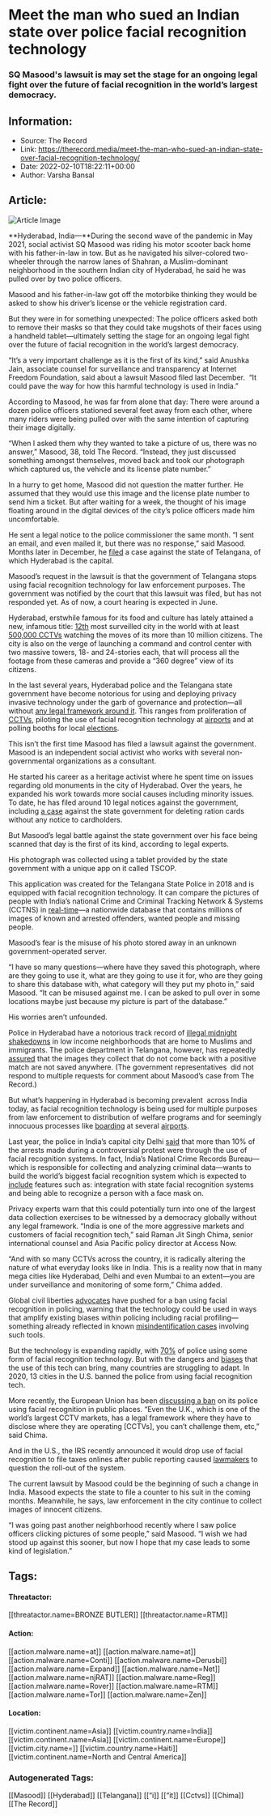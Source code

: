 # Meet the man who sued an Indian state over police facial recognition technology
### SQ Masood's lawsuit is may set the stage for an ongoing legal fight over the future of facial recognition in the world’s largest democracy. 

## Information:
+ Source: The Record
+ Link: https://therecord.media/meet-the-man-who-sued-an-indian-state-over-facial-recognition-technology/
+ Date: 2022-02-10T18:22:11+00:00
+ Author: Varsha Bansal


## Article:
![Article Image](https://therecord.media/wp-content/uploads/2022/02/MOSHED-2022-2-10-13-13-41-1.jpg)

**Hyderabad, India—**During the second wave of the pandemic in May 2021, social activist SQ Masood was riding his motor scooter back home with his father-in-law in tow. But as he navigated his silver-colored two-wheeler through the narrow lanes of Shahran, a Muslim-dominant neighborhood in the southern Indian city of Hyderabad, he said he was pulled over by two police officers. 


Masood and his father-in-law got off the motorbike thinking they would be asked to show his driver’s license or the vehicle registration card. 


But they were in for something unexpected: The police officers asked both to remove their masks so that they could take mugshots of their faces using a handheld tablet—ultimately setting the stage for an ongoing legal fight over the future of facial recognition in the world’s largest democracy. 


“It’s a very important challenge as it is the first of its kind,” said Anushka Jain, associate counsel for surveillance and transparency at Internet Freedom Foundation, said about a lawsuit Masood filed last December.  “It could pave the way for how this harmful technology is used in India.”


According to Masood, he was far from alone that day: There were around a dozen police officers stationed several feet away from each other, where many riders were being pulled over with the same intention of capturing their image digitally.  


“When I asked them why they wanted to take a picture of us, there was no answer,” Masood, 38, told The Record. “Instead, they just discussed something amongst themselves, moved back and took our photograph which captured us, the vehicle and its license plate number.”


In a hurry to get home, Masood did not question the matter further. He assumed that they would use this image and the license plate number to send him a ticket. But after waiting for a week, the thought of his image floating around in the digital devices of the city’s police officers made him uncomfortable. 


He sent a legal notice to the police commissioner the same month. “I sent an email, and even mailed it, but there was no response,” said Masood. Months later in December, he [filed](https://www.thehindu.com/news/cities/Hyderabad/plea-against-use-of-facial-recognition-technology/article38102346.ece) a case against the state of Telangana, of which Hyderabad is the capital.   
  
Masood’s request in the lawsuit is that the government of Telangana stops using facial recognition technology for law enforcement purposes. The government was notified by the court that this lawsuit was filed, but has not responded yet. As of now, a court hearing is expected in June. 


Hyderabad, erstwhile famous for its food and culture has lately attained a new, infamous title: [12th](https://www.comparitech.com/vpn-privacy/the-worlds-most-surveilled-cities/) most surveilled city in the world with at least [500,000 CCTVs](https://www.newindianexpress.com/cities/hyderabad/2020/oct/06/govt-to-double-number-of-cctv-cameras-in-hyderabad-2206296.html) watching the moves of its more than 10 million citizens. The city is also on the verge of launching a command and control center with two massive towers, 18- and 24-stories each, that will process all the footage from these cameras and provide a “360 degree” view of its citizens. 


In the last several years, Hyderabad police and the Telangana state government have become notorious for using and deploying privacy invasive technology under the garb of governance and protection—all without [any legal framework around it](https://vidhilegalpolicy.in/research/indian-law-enforcements-ongoing-usage-of-automated-facial-recognition-technology-ethical-risks-and-legal-challenges/). This ranges from proliferation of [CCTVs](https://www.telugu360.com/10-lakh-cctv-cameras-to-make-hyderabad-crime-free-ktr/), piloting the use of facial recognition technology at [airports](https://www.livemint.com/news/india/hyderabad-airport-launches-face-recognition-system-for-entry-on-pilot-basis-1562059587608.html) and at polling booths for local [elections](https://timesofindia.indiatimes.com/city/hyderabad/facial-recognition-tech-helps-cast-vote-within-minutes-a-hit-among-voters/articleshow/73531057.cms).  


This isn’t the first time Masood has filed a lawsuit against the government. Masood is an independent social activist who works with several non-governmental organizations as a consultant. 


He started his career as a heritage activist where he spent time on issues regarding old monuments in the city of Hyderabad. Over the years, he expanded his work towards more social causes including minority issues. To date, he has filed around 10 legal notices against the government, including [a case](https://mobile.twitter.com/sqmasood/status/1352153219376443392?lang=ca) against the state government for deleting ration cards without any notice to cardholders.


But Masood’s legal battle against the state government over his face being scanned that day is the first of its kind, according to legal experts. 


His photograph was collected using a tablet provided by the state government with a unique app on it called TSCOP. 


This application was created for the Telangana State Police in 2018 and is equipped with facial recognition technology. It can compare the pictures of people with India’s national Crime and Criminal Tracking Network & Systems (CCTNS) in [real-time](https://www.deccanherald.com/national/telangana-cops-can-now-recognize-an-offender-real-time-685316.html)—a nationwide database that contains millions of images of known and arrested offenders, wanted people and missing people.  


Masood’s fear is the misuse of his photo stored away in an unknown government-operated server. 


“I have so many questions—where have they saved this photograph, where are they going to use it, what are they going to use it for, who are they going to share this database with, what category will they put my photo in,” said Masood. “It can be misused against me. I can be asked to pull over in some locations maybe just because my picture is part of the database.” 


His worries aren’t unfounded. 


Police in Hyderabad have a notorious track record of [illegal midnight shakedowns](https://www.thequint.com/voices/opinion/hyderabad-police-using-military-techniques-for-policing-poor-localities) in low income neighborhoods that are home to Muslims and immigrants. The police department in Telangana, however, has repeatedly [assured](https://www.codastory.com/authoritarian-tech/indias-most-surveilled-city/) that the images they collect that do not come back with a positive match are not saved anywhere. (The government representatives  did not respond to multiple requests for comment about Masood’s case from The Record.)


But what’s happening in Hyderabad is becoming prevalent  across India today, as facial recognition technology is being used for multiple purposes from law enforcement to distribution of welfare programs and for seemingly innocuous processes like [boarding](https://www.passengerterminaltoday.com/news/airport/bangalore-international-extends-facial-recognition-passenger-processing.html) at several [airports](https://curlytales.com/government-plans-to-launch-facial-recognition-in-4-indian-airports-by-2022/). 


Last year, the police in India’s capital city Delhi [said](https://indianexpress.com/article/cities/delhi/delhi-riots-police-cctv-7196291/) that more than 10% of the arrests made during a controversial protest were through the use of facial recognition systems. In fact, India’s National Crime Records Bureau—which is responsible for collecting and analyzing criminal data—wants to build the world’s biggest facial recognition system which is expected to [include](https://www.medianama.com/2021/10/223-ncrb-facial-recognition-tender-2021/) features such as: integration with state facial recognition systems and being able to recognize a person with a face mask on.


Privacy experts warn that this could potentially turn into one of the largest data collection exercises to be witnessed by a democracy globally without any legal framework. “India is one of the more aggressive markets and customers of facial recognition tech,” said Raman Jit Singh Chima, senior international counsel and Asia Pacific policy director at Access Now. 


“And with so many CCTVs across the country, it is radically altering the nature of what everyday looks like in India. This is a reality now that in many mega cities like Hyderabad, Delhi and even Mumbai to an extent—you are under surveillance and monitoring of some form,” Chima added. 


Global civil liberties [advocates](https://www.amnesty.org/en/latest/news/2021/01/ban-dangerous-facial-recognition-technology-that-amplifies-racist-policing/) have pushed for a ban using facial recognition in policing, warning that the technology could be used in ways that amplify existing biases within policing including racial profiling—something already reflected in known [misindentification cases](https://www.nytimes.com/2020/06/24/technology/facial-recognition-arrest.html) involving such tools. 


But the technology is expanding rapidly, with [70%](https://www.comparitech.com/blog/vpn-privacy/facial-recognition-statistics/) of police using some form of facial recognition technology. But with the dangers and [biases](https://news.mit.edu/2018/study-finds-gender-skin-type-bias-artificial-intelligence-systems-0212) that the use of this tech can bring, many countries are struggling to adapt. In 2020, 13 cities in the U.S. banned the police from using facial recognition tech. 


More recently, the European Union has been [discussing a ban](https://www.politico.eu/article/european-parliament-ban-facial-recognition-brussels/) on its police using facial recognition in public places. “Even the U.K., which is one of the world’s largest CCTV markets, has a legal framework where they have to disclose where they are operating [CCTVs], you can’t challenge them, etc,” said Chima.


And in the U.S., the IRS recently announced it would drop use of facial recognition to file taxes onlines after public reporting caused [lawmakers](https://www.cyberscoop.com/irs-idme-security-concerns-congress/) to question the roll-out of the system. 


The current lawsuit by Masood could be the beginning of such a change in India. Masood expects the state to file a counter to his suit in the coming months. Meanwhile, he says, law enforcement in the city continue to collect images of innocent citizens. 


“I was going past another neighborhood recently where I saw police officers clicking pictures of some people,” said Masood. “I wish we had stood up against this sooner, but now I hope that my case leads to some kind of legislation.”





## Tags:

#### Threatactor:
[[threatactor.name=BRONZE BUTLER]] [[threatactor.name=RTM]]

#### Action:
[[action.malware.name=at]] [[action.malware.name=at]] [[action.malware.name=Conti]] [[action.malware.name=Derusbi]] [[action.malware.name=Expand]] [[action.malware.name=Net]] [[action.malware.name=njRAT]] [[action.malware.name=Reg]] [[action.malware.name=Rover]] [[action.malware.name=RTM]] [[action.malware.name=Tor]] [[action.malware.name=Zen]]

#### Location:
[[victim.continent.name=Asia]] [[victim.country.name=India]] [[victim.continent.name=Asia]] [[victim.continent.name=Europe]] [[victim.city.name=]] [[victim.country.name=Haiti]] [[victim.continent.name=North and Central America]]

### Autogenerated Tags:
[[Masood]] [[Hyderabad]] [[Telangana]] [[“i]] [[“it]] [[Cctvs]] [[Chima]] [[The Record]]

